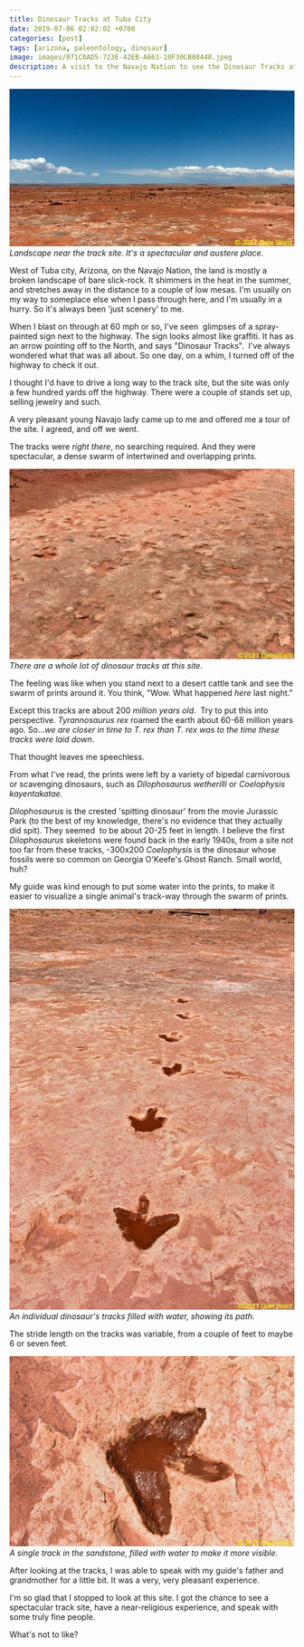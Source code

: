 ```yaml
---
title: Dinosaur Tracks at Tuba City
date: 2019-07-06 02:02:02 +0700
categories: [post]
tags: [arizona, paleontology, dinosaur]
image: images/071C0AD5-723E-42EB-A663-10F30CB08448.jpeg
description: A visit to the Navajo Nation to see the Dinosaur Tracks at Tuba City
---
```


![](images/b.jpeg) *Landscape near the track site. It's a spectacular and austere place.*

West of Tuba city, Arizona, on the Navajo Nation, the land is mostly a broken landscape of bare slick-rock. It shimmers in the heat in the summer, and stretches away in the distance to a couple of low mesas. I'm usually on my way to someplace else when I pass through here, and I'm usually in a hurry. So it's always been 'just scenery' to me.

When I blast on through at 60 mph or so, I've seen  glimpses of a spray-painted sign next to the highway. The sign looks almost like graffiti. It has as an arrow pointing off to the North, and says "Dinosaur Tracks".  I've always wondered what that was all about. So one day, on a whim, I turned off of the highway to check it out.


I thought I'd have to drive a long way to the track site, but the site was only a few hundred yards off the highway. There were a couple of stands set up, selling jewelry and such.

A very pleasant young Navajo lady came up to me and offered me a tour of the site. I agreed, and off we went.

The tracks were _right there_, no searching required. And they were spectacular, a dense swarm of intertwined and overlapping prints.

![](images/2C0E32AD-0702-44E0-9820-F1BF6FCC58DB.jpeg) *There are a whole lot of dinosaur tracks at this site.*

The feeling was like when you stand next to a desert cattle tank and see the swarm of prints around it. You think, "Wow. What happened _here_ last night."

Except this tracks are about 200 _million years old_.  Try to put this into perspective. _Tyrannosaurus_ _rex_ roamed the earth about 60-68 million years ago. So..._we are closer in time to T. rex than T. rex was to the time these tracks were laid down_.

That thought leaves me speechless.

From what I've read, the prints were left by a variety of bipedal carnivorous or scavenging dinosaurs, such as _Dilophosaurus wetherilli_ or _Coelophysis kayentakatae._

_Dilophosaurus_ is the crested 'spitting dinosaur' from the movie Jurassic Park (to the best of my knowledge, there's no evidence that they actually did spit). They seemed  to be about 20-25 feet in length. I believe the first _Dilophosaurus_ skeletons were found back in the early 1940s, from a site not too far from these tracks,
-300x200
_Coelophysis_ is the dinosaur whose fossils were so common on Georgia O'Keefe's Ghost Ranch. Small world, huh?

My guide was kind enough to put some water into the prints, to make it easier to visualize a single animal's track-way through the swarm of prints.

![](images/071C0AD5-723E-42EB-A663-10F30CB08448.jpeg) *An individual dinosaur's tracks filled with water, showing its path.*

The stride length on the tracks was variable, from a couple of feet to maybe 6 or seven feet.

![](images/7CD51B32-6340-40B6-BC67-6F39D4075B31.jpeg) *A single track in the sandstone, filled with water to make it more visible.*

After looking at the tracks, I was able to speak with my guide's father and grandmother for a little bit. It was a very, very pleasant experience.

I'm so glad that I stopped to look at this site. I got the chance to see a spectacular track site, have a near-religious experience, and speak with some truly fine people.

What's not to like?